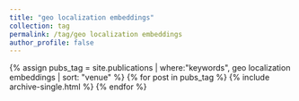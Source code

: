 ```yaml
---
title: "geo localization embeddings"
collection: tag
permalink: /tag/geo localization embeddings
author_profile: false
---
```

{% assign pubs_tag = site.publications | where:"keywords", geo localization embeddings | sort: "venue" %}
{% for post in pubs_tag %}
  {% include archive-single.html %}
{% endfor %}